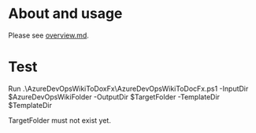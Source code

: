 # About and usage

Please see [overview.md](overview.md).

# Test

Run .\AzureDevOpsWikiToDoxFx\AzureDevOpsWikiToDocFx.ps1 -InputDir $AzureDevOpsWikiFolder -OutputDir $TargetFolder -TemplateDir $TemplateDir

TargetFolder must not exist yet.

